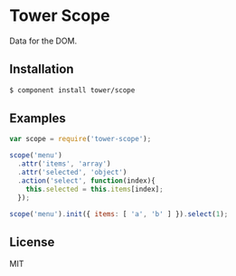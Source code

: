 # Tower Scope

Data for the DOM.

## Installation

```bash
$ component install tower/scope
```

## Examples

```js
var scope = require('tower-scope');

scope('menu')
  .attr('items', 'array')
  .attr('selected', 'object')
  .action('select', function(index){
    this.selected = this.items[index];
  });

scope('menu').init({ items: [ 'a', 'b' ] }).select(1);
```

## License

MIT